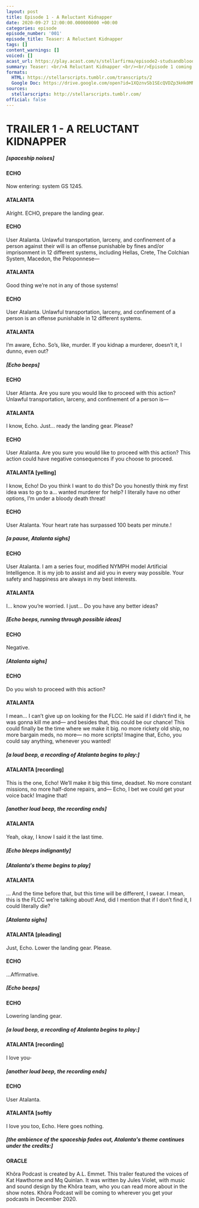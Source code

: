 ```yaml
---
layout: post
title: Episode 1 - A Reluctant Kidnapper
date: 2020-09-27 12:00:00.000000000 +00:00
categories: episode
episode_number: '001'
episode_title: Teaser: A Reluctant Kidnapper
tags: []
content_warnings: []
voiced: []
acast_url: https://play.acast.com/s/stellarfirma/episode2-studsandblood
summary: Teaser: <br/>A Reluctant Kidnapper <br/><br/>Episode 1 coming to wherever you get podcasts in December 2020.
formats:
  HTML: https://stellarscripts.tumblr.com/transcripts/2
  Google Doc: https://drive.google.com/open?id=1XQznvSb1SEcQVDZp3kHk0MN7sGPavpQWGYaj3RoE6XU
sources:
  stellarscripts: http://stellarscripts.tumblr.com/
official: false
---
```


# __TRAILER 1 - A RELUCTANT KIDNAPPER__

##### [spaceship noises]

#### ECHO

Now entering: system GS 1245.

#### ATALANTA

Alright. ECHO, prepare the landing gear. 

#### ECHO

User Atalanta. Unlawful transportation, larceny, and confinement of a person against their will is an offense punishable by fines and/or imprisonment in 12 different systems, including Hellas, Crete, The Colchian System, Macedon, the Peloponnese—

#### ATALANTA

Good thing we’re not in any of those systems!

#### ECHO

User Atalanta. Unlawful transportation, larceny, and confinement of a person is an offense punishable in 12 different systems.

#### ATALANTA

I’m aware, Echo. So’s, like, murder. If you kidnap a murderer, doesn’t it, I dunno, even out?

##### [Echo beeps]

#### ECHO

User Atlanta. Are you sure you would like to proceed with this action? Unlawful transportation, larceny, and confinement of a person is— 

#### ATALANTA

I know, Echo. Just... ready the landing gear. Please?

#### ECHO

User Atalanta. Are you sure you would like to proceed with this action? This action could have negative consequences if you choose to proceed.

#### ATALANTA [yelling]

I know, Echo! Do you think I want to do this? Do you honestly think my first idea was to go to a... wanted murderer for help? I literally have no other options, I’m under a bloody death threat!

#### ECHO

User Atalanta. Your heart rate has surpassed 100 beats per minute.!

##### [a pause, Atalanta sighs]

#### ECHO

User Atalanta. I am a series four, modified NYMPH model Artificial Intelligence. It is my job to assist  and aid you in every way possible. Your safety and happiness are always in my best interests.

#### ATALANTA

I... know you’re worried. I just... Do you have any better ideas?

##### [Echo beeps, running through possible ideas]

#### ECHO

Negative.

##### [Atalanta sighs]

#### ECHO

Do you wish to proceed with this action?

#### ATALANTA

I mean... I can’t give up on looking for the FLCC. He said if I didn’t find it, he was gonna kill me and— and besides that, this could be our chance! This could finally be the time where we make it big. no more rickety old ship, no more bargain meds, no more— no more scripts! Imagine that, Echo, you could say anything, whenever you wanted!

##### [a loud beep, a recording of Atalanta begins to play:]

#### ATALANTA [recording]

This is the one, Echo! We’ll make it big this time, deadset. No more constant missions, no more half-done repairs, and— Echo, I bet we could get your voice back! Imagine that!

##### [another loud beep, the recording ends]

#### ATALANTA

Yeah, okay, I know I said it the last time.

##### [Echo bleeps indignantly]

##### [Atalanta's theme begins to play]

#### ATALANTA

… And the time before that, but this time will be different, I swear. I mean, this is the FLCC we’re talking about! And, did I mention that if I don’t find it, I could literally die?

##### [Atalanta sighs]

#### ATALANTA [pleading]

Just, Echo. Lower the landing gear. Please.

#### ECHO

...Affirmative.

##### [Echo beeps]

#### ECHO

Lowering landing gear.

##### [a loud beep, a recording of Atalanta begins to play:]

#### ATALANTA [recording]

I love you-

##### [another loud beep, the recording ends]

#### ECHO

User Atalanta.

#### ATALANTA [softly

I love you too, Echo. Here goes nothing. 

##### [the ambience of the spaceship fades out, Atalanta's theme continues under the credits:]

#### ORACLE

Khôra Podcast is created by A.L. Emmet. This trailer featured the voices of Kat Hawthorne and Mq Quinlan. It was written by Jules Violet, with music and sound design by the Khôra team, who you can read more about in the show notes. Khôra Podcast will be coming to wherever you get your podcasts in December 2020.
